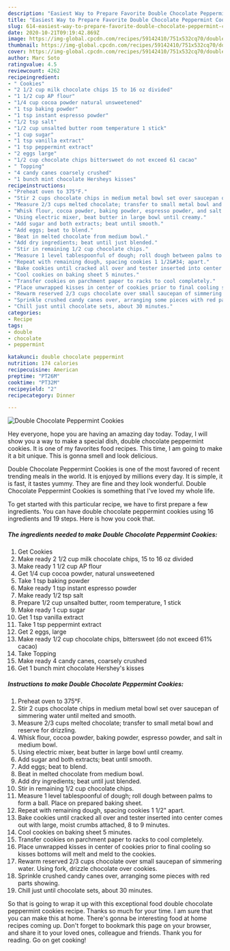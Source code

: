 ```yaml
---
description: "Easiest Way to Prepare Favorite Double Chocolate Peppermint Cookies"
title: "Easiest Way to Prepare Favorite Double Chocolate Peppermint Cookies"
slug: 614-easiest-way-to-prepare-favorite-double-chocolate-peppermint-cookies
date: 2020-10-21T09:19:42.869Z
image: https://img-global.cpcdn.com/recipes/59142410/751x532cq70/double-chocolate-peppermint-cookies-recipe-main-photo.jpg
thumbnail: https://img-global.cpcdn.com/recipes/59142410/751x532cq70/double-chocolate-peppermint-cookies-recipe-main-photo.jpg
cover: https://img-global.cpcdn.com/recipes/59142410/751x532cq70/double-chocolate-peppermint-cookies-recipe-main-photo.jpg
author: Marc Soto
ratingvalue: 4.5
reviewcount: 4262
recipeingredient:
- " Cookies"
- "2 1/2 cup milk chocolate chips 15 to 16 oz divided"
- "1 1/2 cup AP flour"
- "1/4 cup cocoa powder natural unsweetened"
- "1 tsp baking powder"
- "1 tsp instant espresso powder"
- "1/2 tsp salt"
- "1/2 cup unsalted butter room temperature 1 stick"
- "1 cup sugar"
- "1 tsp vanilla extract"
- "1 tsp peppermint extract"
- "2 eggs large"
- "1/2 cup chocolate chips bittersweet do not exceed 61 cacao"
- " Topping"
- "4 candy canes coarsely crushed"
- "1 bunch mint chocolate Hersheys kisses"
recipeinstructions:
- "Preheat oven to 375°F."
- "Stir 2 cups chocolate chips in medium metal bowl set over saucepan of simmering water until melted and smooth."
- "Measure 2/3 cups melted chocolate; transfer to small metal bowl and reserve for drizzling."
- "Whisk flour, cocoa powder, baking powder, espresso powder, and salt in medium bowl."
- "Using electric mixer, beat butter in large bowl until creamy."
- "Add sugar and both extracts; beat until smooth."
- "Add eggs; beat to blend."
- "Beat in melted chocolate from medium bowl."
- "Add dry ingredients; beat until just blended."
- "Stir in remaining 1/2 cup chocolate chips."
- "Measure 1 level tablespoonful of dough; roll dough between palms to form a ball. Place on prepared baking sheet."
- "Repeat with remaining dough, spacing cookies 1 1/2&#34; apart."
- "Bake cookies until cracked all over and tester inserted into center comes out with large, moist crumbs attached, 8 to 9 minutes."
- "Cool cookies on baking sheet 5 minutes."
- "Transfer cookies on parchment paper to racks to cool completely."
- "Place unwrapped kisses in center of cookies prior to final cooling so kisses bottoms will melt and meld to the cookies."
- "Rewarm reserved 2/3 cups chocolate over small saucepan of simmering water. Using fork, drizzle chocolate over cookies."
- "Sprinkle crushed candy canes over, arranging some pieces with red parts showing."
- "Chill just until chocolate sets, about 30 minutes."
categories:
- Recipe
tags:
- double
- chocolate
- peppermint

katakunci: double chocolate peppermint 
nutrition: 174 calories
recipecuisine: American
preptime: "PT26M"
cooktime: "PT32M"
recipeyield: "2"
recipecategory: Dinner

---
```



![Double Chocolate Peppermint Cookies](https://img-global.cpcdn.com/recipes/59142410/751x532cq70/double-chocolate-peppermint-cookies-recipe-main-photo.jpg)

Hey everyone, hope you are having an amazing day today. Today, I will show you a way to make a special dish, double chocolate peppermint cookies. It is one of my favorites food recipes. This time, I am going to make it a bit unique. This is gonna smell and look delicious.



Double Chocolate Peppermint Cookies is one of the most favored of recent trending meals in the world. It is enjoyed by millions every day. It is simple, it is fast, it tastes yummy. They are fine and they look wonderful. Double Chocolate Peppermint Cookies is something that I've loved my whole life.


To get started with this particular recipe, we have to first prepare a few ingredients. You can have double chocolate peppermint cookies using 16 ingredients and 19 steps. Here is how you cook that.

<!--inarticleads1-->

##### The ingredients needed to make Double Chocolate Peppermint Cookies:

1. Get  Cookies
1. Make ready 2 1/2 cup milk chocolate chips, 15 to 16 oz divided
1. Make ready 1 1/2 cup AP flour
1. Get 1/4 cup cocoa powder, natural unsweetened
1. Take 1 tsp baking powder
1. Make ready 1 tsp instant espresso powder
1. Make ready 1/2 tsp salt
1. Prepare 1/2 cup unsalted butter, room temperature, 1 stick
1. Make ready 1 cup sugar
1. Get 1 tsp vanilla extract
1. Take 1 tsp peppermint extract
1. Get 2 eggs, large
1. Make ready 1/2 cup chocolate chips, bittersweet (do not exceed 61% cacao)
1. Take  Topping
1. Make ready 4 candy canes, coarsely crushed
1. Get 1 bunch mint chocolate Hershey&#39;s kisses




<!--inarticleads2-->

##### Instructions to make Double Chocolate Peppermint Cookies:

1. Preheat oven to 375°F.
1. Stir 2 cups chocolate chips in medium metal bowl set over saucepan of simmering water until melted and smooth.
1. Measure 2/3 cups melted chocolate; transfer to small metal bowl and reserve for drizzling.
1. Whisk flour, cocoa powder, baking powder, espresso powder, and salt in medium bowl.
1. Using electric mixer, beat butter in large bowl until creamy.
1. Add sugar and both extracts; beat until smooth.
1. Add eggs; beat to blend.
1. Beat in melted chocolate from medium bowl.
1. Add dry ingredients; beat until just blended.
1. Stir in remaining 1/2 cup chocolate chips.
1. Measure 1 level tablespoonful of dough; roll dough between palms to form a ball. Place on prepared baking sheet.
1. Repeat with remaining dough, spacing cookies 1 1/2&#34; apart.
1. Bake cookies until cracked all over and tester inserted into center comes out with large, moist crumbs attached, 8 to 9 minutes.
1. Cool cookies on baking sheet 5 minutes.
1. Transfer cookies on parchment paper to racks to cool completely.
1. Place unwrapped kisses in center of cookies prior to final cooling so kisses bottoms will melt and meld to the cookies.
1. Rewarm reserved 2/3 cups chocolate over small saucepan of simmering water. Using fork, drizzle chocolate over cookies.
1. Sprinkle crushed candy canes over, arranging some pieces with red parts showing.
1. Chill just until chocolate sets, about 30 minutes.




So that is going to wrap it up with this exceptional food double chocolate peppermint cookies recipe. Thanks so much for your time. I am sure that you can make this at home. There's gonna be interesting food at home recipes coming up. Don't forget to bookmark this page on your browser, and share it to your loved ones, colleague and friends. Thank you for reading. Go on get cooking!
